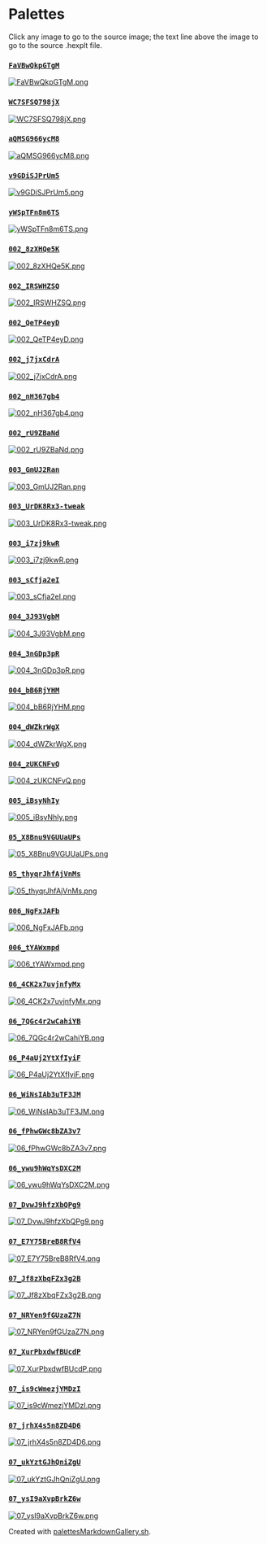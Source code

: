 # Palettes

Click any image to go to the source image; the text line above the image to go to the source .hexplt file.

### [`FaVBwQkpGTgM`](FaVBwQkpGTgM.hexplt)

[ ![FaVBwQkpGTgM.png](FaVBwQkpGTgM.png) ](FaVBwQkpGTgM.png)

### [`WC7SFSQ798jX`](WC7SFSQ798jX.hexplt)

[ ![WC7SFSQ798jX.png](WC7SFSQ798jX.png) ](WC7SFSQ798jX.png)

### [`aQMSG966ycM8`](aQMSG966ycM8.hexplt)

[ ![aQMSG966ycM8.png](aQMSG966ycM8.png) ](aQMSG966ycM8.png)

### [`v9GDiSJPrUm5`](v9GDiSJPrUm5.hexplt)

[ ![v9GDiSJPrUm5.png](v9GDiSJPrUm5.png) ](v9GDiSJPrUm5.png)

### [`yWSpTFn8m6TS`](yWSpTFn8m6TS.hexplt)

[ ![yWSpTFn8m6TS.png](yWSpTFn8m6TS.png) ](yWSpTFn8m6TS.png)

### [`002_8zXHQe5K`](002_8zXHQe5K.hexplt)

[ ![002_8zXHQe5K.png](002_8zXHQe5K.png) ](002_8zXHQe5K.png)

### [`002_IRSWHZSQ`](002_IRSWHZSQ.hexplt)

[ ![002_IRSWHZSQ.png](002_IRSWHZSQ.png) ](002_IRSWHZSQ.png)

### [`002_QeTP4eyD`](002_QeTP4eyD.hexplt)

[ ![002_QeTP4eyD.png](002_QeTP4eyD.png) ](002_QeTP4eyD.png)

### [`002_j7jxCdrA`](002_j7jxCdrA.hexplt)

[ ![002_j7jxCdrA.png](002_j7jxCdrA.png) ](002_j7jxCdrA.png)

### [`002_nH367gb4`](002_nH367gb4.hexplt)

[ ![002_nH367gb4.png](002_nH367gb4.png) ](002_nH367gb4.png)

### [`002_rU9ZBaNd`](002_rU9ZBaNd.hexplt)

[ ![002_rU9ZBaNd.png](002_rU9ZBaNd.png) ](002_rU9ZBaNd.png)

### [`003_GmUJ2Ran`](003_GmUJ2Ran.hexplt)

[ ![003_GmUJ2Ran.png](003_GmUJ2Ran.png) ](003_GmUJ2Ran.png)

### [`003_UrDK8Rx3-tweak`](003_UrDK8Rx3-tweak.hexplt)

[ ![003_UrDK8Rx3-tweak.png](003_UrDK8Rx3-tweak.png) ](003_UrDK8Rx3-tweak.png)

### [`003_i7zj9kwR`](003_i7zj9kwR.hexplt)

[ ![003_i7zj9kwR.png](003_i7zj9kwR.png) ](003_i7zj9kwR.png)

### [`003_sCfja2eI`](003_sCfja2eI.hexplt)

[ ![003_sCfja2eI.png](003_sCfja2eI.png) ](003_sCfja2eI.png)

### [`004_3J93VgbM`](004_3J93VgbM.hexplt)

[ ![004_3J93VgbM.png](004_3J93VgbM.png) ](004_3J93VgbM.png)

### [`004_3nGDp3pR`](004_3nGDp3pR.hexplt)

[ ![004_3nGDp3pR.png](004_3nGDp3pR.png) ](004_3nGDp3pR.png)

### [`004_bB6RjYHM`](004_bB6RjYHM.hexplt)

[ ![004_bB6RjYHM.png](004_bB6RjYHM.png) ](004_bB6RjYHM.png)

### [`004_dWZkrWgX`](004_dWZkrWgX.hexplt)

[ ![004_dWZkrWgX.png](004_dWZkrWgX.png) ](004_dWZkrWgX.png)

### [`004_zUKCNFvQ`](004_zUKCNFvQ.hexplt)

[ ![004_zUKCNFvQ.png](004_zUKCNFvQ.png) ](004_zUKCNFvQ.png)

### [`005_iBsyNhIy`](005_iBsyNhIy.hexplt)

[ ![005_iBsyNhIy.png](005_iBsyNhIy.png) ](005_iBsyNhIy.png)

### [`05_X8Bnu9VGUUaUPs`](05_X8Bnu9VGUUaUPs.hexplt)

[ ![05_X8Bnu9VGUUaUPs.png](05_X8Bnu9VGUUaUPs.png) ](05_X8Bnu9VGUUaUPs.png)

### [`05_thyqrJhfAjVnMs`](05_thyqrJhfAjVnMs.hexplt)

[ ![05_thyqrJhfAjVnMs.png](05_thyqrJhfAjVnMs.png) ](05_thyqrJhfAjVnMs.png)

### [`006_NgFxJAFb`](006_NgFxJAFb.hexplt)

[ ![006_NgFxJAFb.png](006_NgFxJAFb.png) ](006_NgFxJAFb.png)

### [`006_tYAWxmpd`](006_tYAWxmpd.hexplt)

[ ![006_tYAWxmpd.png](006_tYAWxmpd.png) ](006_tYAWxmpd.png)

### [`06_4CK2x7uvjnfyMx`](06_4CK2x7uvjnfyMx.hexplt)

[ ![06_4CK2x7uvjnfyMx.png](06_4CK2x7uvjnfyMx.png) ](06_4CK2x7uvjnfyMx.png)

### [`06_7QGc4r2wCahiYB`](06_7QGc4r2wCahiYB.hexplt)

[ ![06_7QGc4r2wCahiYB.png](06_7QGc4r2wCahiYB.png) ](06_7QGc4r2wCahiYB.png)

### [`06_P4aUj2YtXfIyiF`](06_P4aUj2YtXfIyiF.hexplt)

[ ![06_P4aUj2YtXfIyiF.png](06_P4aUj2YtXfIyiF.png) ](06_P4aUj2YtXfIyiF.png)

### [`06_WiNsIAb3uTF3JM`](06_WiNsIAb3uTF3JM.hexplt)

[ ![06_WiNsIAb3uTF3JM.png](06_WiNsIAb3uTF3JM.png) ](06_WiNsIAb3uTF3JM.png)

### [`06_fPhwGWc8bZA3v7`](06_fPhwGWc8bZA3v7.hexplt)

[ ![06_fPhwGWc8bZA3v7.png](06_fPhwGWc8bZA3v7.png) ](06_fPhwGWc8bZA3v7.png)

### [`06_ywu9hWqYsDXC2M`](06_ywu9hWqYsDXC2M.hexplt)

[ ![06_ywu9hWqYsDXC2M.png](06_ywu9hWqYsDXC2M.png) ](06_ywu9hWqYsDXC2M.png)

### [`07_DvwJ9hfzXbQPg9`](07_DvwJ9hfzXbQPg9.hexplt)

[ ![07_DvwJ9hfzXbQPg9.png](07_DvwJ9hfzXbQPg9.png) ](07_DvwJ9hfzXbQPg9.png)

### [`07_E7Y75BreB8RfV4`](07_E7Y75BreB8RfV4.hexplt)

[ ![07_E7Y75BreB8RfV4.png](07_E7Y75BreB8RfV4.png) ](07_E7Y75BreB8RfV4.png)

### [`07_Jf8zXbqFZx3g2B`](07_Jf8zXbqFZx3g2B.hexplt)

[ ![07_Jf8zXbqFZx3g2B.png](07_Jf8zXbqFZx3g2B.png) ](07_Jf8zXbqFZx3g2B.png)

### [`07_NRYen9fGUzaZ7N`](07_NRYen9fGUzaZ7N.hexplt)

[ ![07_NRYen9fGUzaZ7N.png](07_NRYen9fGUzaZ7N.png) ](07_NRYen9fGUzaZ7N.png)

### [`07_XurPbxdwfBUcdP`](07_XurPbxdwfBUcdP.hexplt)

[ ![07_XurPbxdwfBUcdP.png](07_XurPbxdwfBUcdP.png) ](07_XurPbxdwfBUcdP.png)

### [`07_is9cWmezjYMDzI`](07_is9cWmezjYMDzI.hexplt)

[ ![07_is9cWmezjYMDzI.png](07_is9cWmezjYMDzI.png) ](07_is9cWmezjYMDzI.png)

### [`07_jrhX4s5n8ZD4D6`](07_jrhX4s5n8ZD4D6.hexplt)

[ ![07_jrhX4s5n8ZD4D6.png](07_jrhX4s5n8ZD4D6.png) ](07_jrhX4s5n8ZD4D6.png)

### [`07_ukYztGJhQniZgU`](07_ukYztGJhQniZgU.hexplt)

[ ![07_ukYztGJhQniZgU.png](07_ukYztGJhQniZgU.png) ](07_ukYztGJhQniZgU.png)

### [`07_ysI9aXvpBrkZ6w`](07_ysI9aXvpBrkZ6w.hexplt)

[ ![07_ysI9aXvpBrkZ6w.png](07_ysI9aXvpBrkZ6w.png) ](07_ysI9aXvpBrkZ6w.png)

Created with [palettesMarkdownGallery.sh](https://github.com/earthbound19/_ebDev/blob/master/scripts/palettesMarkdownGallery.sh).